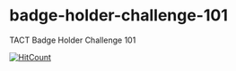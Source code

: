 # badge-holder-challenge-101
TACT Badge Holder Challenge 101

[![HitCount](http://hits.dwyl.io/teamtact/https://github.com/teamtact/badge-holder-challenge-101.svg)](http://hits.dwyl.io/teamtact/https://github.com/teamtact/badge-holder-challenge-101)
